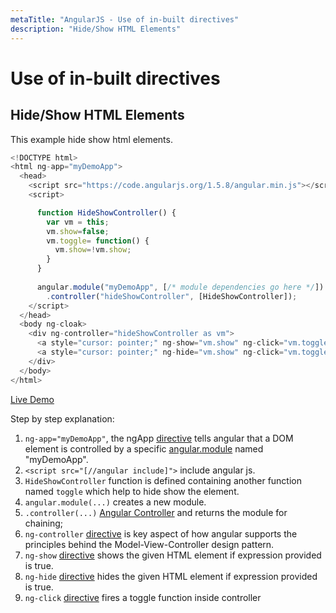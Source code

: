 ```yaml
---
metaTitle: "AngularJS - Use of in-built directives"
description: "Hide/Show HTML Elements"
---
```


# Use of in-built directives



## Hide/Show HTML Elements


This example hide show html elements.

```js
<!DOCTYPE html>
<html ng-app="myDemoApp">
  <head>
    <script src="https://code.angularjs.org/1.5.8/angular.min.js"></script>
    <script>

      function HideShowController() {
        var vm = this;
        vm.show=false;
        vm.toggle= function() {
          vm.show=!vm.show;
        }
      }
      
      angular.module("myDemoApp", [/* module dependencies go here */])
        .controller("hideShowController", [HideShowController]);
    </script>
  </head>
  <body ng-cloak>
    <div ng-controller="hideShowController as vm">
      <a style="cursor: pointer;" ng-show="vm.show" ng-click="vm.toggle()">Show Me!</a>
      <a style="cursor: pointer;" ng-hide="vm.show" ng-click="vm.toggle()">Hide Me!</a>
    </div>
  </body>
</html>

```

[Live Demo](https://plnkr.co/edit/wbSmMu96Xz3svv0qilwh?p=preview)

Step by step explanation:

1. `ng-app="myDemoApp"`, the ngApp [directive](https://docs.angularjs.org/api/ng/directive/ngApp) tells angular that a DOM element is controlled by a specific [angular.module](https://docs.angularjs.org/api/ng/function/angular.module) named "myDemoApp".
1. `<script src="[//angular include]">` include angular js.
1. `HideShowController` function is defined containing another function named `toggle` which help to hide show the element.
1. `angular.module(...)` creates a new module.
1. `.controller(...)` [Angular Controller](https://docs.angularjs.org/api/ng/directive/ngController) and returns the module for chaining;
1. `ng-controller` [directive](https://docs.angularjs.org/api/ng/directive/ngController) is key aspect of how angular supports the principles behind the Model-View-Controller design pattern.
1. `ng-show` [directive](https://docs.angularjs.org/api/ng/directive/ngShow) shows the given HTML element if expression provided is true.
1. `ng-hide` [directive](https://docs.angularjs.org/api/ng/directive/ngHide) hides the given HTML element if expression provided is true.
1. `ng-click` [directive](https://docs.angularjs.org/api/ng/directive/ngClick) fires a toggle function inside controller

